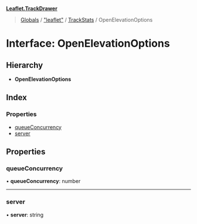 **[Leaflet.TrackDrawer](../README.md)**

> [Globals](../README.md) / ["leaflet"](../modules/_leaflet_.md) / [TrackStats](../modules/_leaflet_.trackstats.md) / OpenElevationOptions

# Interface: OpenElevationOptions

## Hierarchy

* **OpenElevationOptions**

## Index

### Properties

* [queueConcurrency](_leaflet_.trackstats.openelevationoptions.md#queueconcurrency)
* [server](_leaflet_.trackstats.openelevationoptions.md#server)

## Properties

### queueConcurrency

•  **queueConcurrency**: number

___

### server

•  **server**: string
